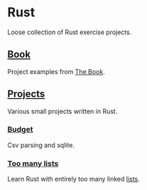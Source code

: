 # Rust
Loose collection of Rust exercise projects. 


## [Book](./book)
Project examples from [The Book](https://doc.rust-lang.org/book/).

## [Projects](./projects)
Various small projects written in Rust.

### [Budget](./projects/budget)
Csv parsing and sqlite.

### [Too many lists](./projects/too-many-lists)
Learn Rust with entirely too many linked [lists](https://rust-unofficial.github.io/too-many-lists/index.html).